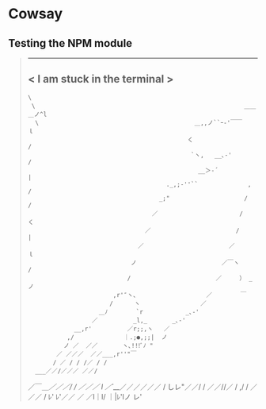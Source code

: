 # Cowsay 

## Testing the NPM module

>  ____________________________
> < I am stuck in the terminal >
>  ----------------------------
>     \
>      \                                                           ＿＿＿ノ^l
>       \                                            ＿,,ノ``ｰ-'￣￣        ｌ
>                                                  く                       /
>                                                   `ヽ,   __､-'           /
>                                                     __＞‐´               |
>                                            ._,;‐''``              ,     /
>                                          _;"                     /     /
>                                        ／                       /     く
>                                      ／                        /       |
>                                    ／                        ／       ｌ
>                                  ノ                        ／￣ヽ     /
>                                 /                        ／     ） _ノ
>                             ,r'″ヽ、                   ／        ￣
>                            /      ヽ                 ／
>                         ＿ﾉ        `r            _､‐'
>                       ／          _l,_       _､‐'
>                  __,r'          ／r;;,ヽ   ／
>                ,/              ｜.;●,;;|  ノ
>               ノ ／  ／／       ヽ､!!!ﾞﾉ "
>             ／ ／／／  ／／___,r''"￣
>            / ／ / / /／ / /
>       ___／／/／／／ ／／/
>   ／￣＿_／／／/ / ／／／
>  l ／´___／／／／／／ /
>  しレ"／／/ /  ／／//／
>       / ,/ / ／／／ /
>       ﾚ'   ﾚ'／／ ／
>            ／l｜l/
>           ｜|ﾚ'lノ
>            レ' 
